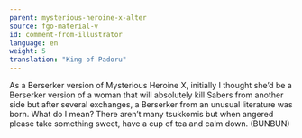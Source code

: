 ```yaml
---
parent: mysterious-heroine-x-alter
source: fgo-material-v
id: comment-from-illustrator
language: en
weight: 5
translation: "King of Padoru"
---
```


As a Berserker version of Mysterious Heroine X, initially I thought she’d be a Berserker version of a woman that will absolutely kill Sabers from another side but after several exchanges, a Berserker from an unusual literature was born. What do I mean? There aren’t many tsukkomis but when angered please take something sweet, have a cup of tea and calm down. (BUNBUN)
